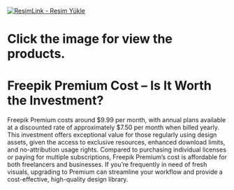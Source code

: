 <a href="https://www.digitallicenses.net/?product_cat=&post_type=product&s=freepik&btnSubmit=" title="ResimLink - Resim Yükle"><img src="https://github.com/user-attachments/assets/e2dd7f4e-e9c9-46b0-92a1-a4a628a1494e" title="ResimLink - Resim Yükle" alt="ResimLink - Resim Yükle"></a>

# Click the image for view the products.

# Freepik Premium Cost – Is It Worth the Investment?
Freepik Premium costs around $9.99 per month, with annual plans available at a discounted rate of approximately $7.50 per month when billed yearly. This investment offers exceptional value for those regularly using design assets, given the access to exclusive resources, enhanced download limits, and no-attribution usage rights. Compared to purchasing individual licenses or paying for multiple subscriptions, Freepik Premium’s cost is affordable for both freelancers and businesses. If you’re frequently in need of fresh visuals, upgrading to Premium can streamline your workflow and provide a cost-effective, high-quality design library.
